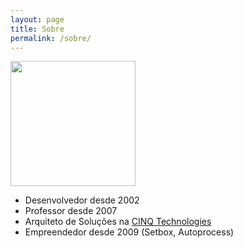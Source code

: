 ```yaml
---
layout: page
title: Sobre
permalink: /sobre/
---
```


<img src="https://pbs.twimg.com/profile_images/1021384159732879360/moCrCvkg_400x400.jpg" height="200px">

<br>

- Desenvolvedor desde 2002
- Professor desde 2007
- Arquiteto de Soluções na [CINQ Technologies](https://www.cinq.com.br/)
- Empreendedor desde 2009 (Setbox, Autoprocess)


